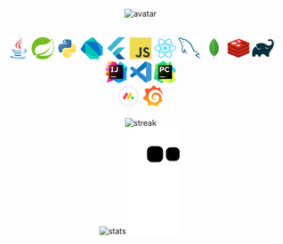 <p align="center">
  <img width="200px" src="https://user-images.githubusercontent.com/26367735/127791464-585d94d2-f411-48ef-83aa-5e9d4e57c351.gif" alt="avatar"> <br/><br/><br/>
  <img alt="Java" width="40px" src="https://raw.githubusercontent.com/devicons/devicon/master/icons/java/java-original.svg">
  <img alt="Spring" width="40px" src="https://raw.githubusercontent.com/devicons/devicon/master/icons/spring/spring-original.svg">    
  <img alt="Python" width="40px" src="https://raw.githubusercontent.com/devicons/devicon/master/icons/python/python-original.svg">  
  <img alt="Dart" width="40px" src="https://raw.githubusercontent.com/devicons/devicon/master/icons/dart/dart-original.svg">  
  <img alt="Flutter" width="40px" src="https://raw.githubusercontent.com/devicons/devicon/master/icons/flutter/flutter-original.svg">
  <img alt="JavaScript" width="40px" src="https://raw.githubusercontent.com/devicons/devicon/master/icons/javascript/javascript-original.svg">
  <img alt="React" width="40px" src="https://raw.githubusercontent.com/devicons/devicon/master/icons/react/react-original.svg">
  <img alt="MySQL" width="40px" src="https://raw.githubusercontent.com/devicons/devicon/master/icons/mysql/mysql-original.svg">
  <img alt="MongoDB" width="40px" src="https://raw.githubusercontent.com/devicons/devicon/master/icons/mongodb/mongodb-original.svg">
  <img alt="Redis" width="40px" src="https://raw.githubusercontent.com/devicons/devicon/master/icons/redis/redis-original.svg">
  <img alt="Gradle" width="40px" src="https://raw.githubusercontent.com/devicons/devicon/master/icons/gradle/gradle-plain.svg"> <br/>
  <img alt="Intellij" width="40px" src="https://raw.githubusercontent.com/yuhtin/yuhtin/master/icons/intellij.png">
  <img alt="VSCode" width="40px" src="https://raw.githubusercontent.com/devicons/devicon/master/icons/vscode/vscode-original.svg">
  <img alt="Pycharm" width="40px" src="https://raw.githubusercontent.com/yuhtin/yuhtin/master/icons/pycharm.png"> <br/>
  <img alt="Monday" width="40px" src="https://raw.githubusercontent.com/yuhtin/yuhtin/master/icons/monday.png">
  <img alt="Grafana" width="40px" src="https://raw.githubusercontent.com/devicons/devicon/develop/icons/grafana/grafana-original.svg"> <br/><br/>
  <img height"100em" src="https://github-readme-streak-stats.herokuapp.com?user=Yuhtin&theme=gruvbox&hide_border=true&date_format=j%20M%5B%20Y%5D&background=FFFFFF00&dates=54FFDE" alt="streak"><br/>
  <img height"100em" src="https://github-readme-stats.vercel.app/api/top-langs/?username=Yuhtin&layout=compact&hide_title=true&theme=github_dark&hide_border=true" alt="stats"> 
  <img src="https://github.com/Yuhtin/Yuhtin/blob/output/github-contribution-grid-snake.svg" alt="commit-snake">
</p>  
